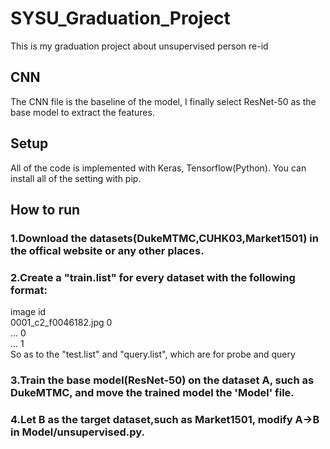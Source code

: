 # SYSU_Graduation_Project
This is my graduation project about unsupervised person re-id

## CNN
The CNN file is the baseline of the model, I finally select ResNet-50 as the base model to extract the features.

## Setup
All of the code is implemented with Keras, Tensorflow(Python).
You can install all of the setting with pip.

## How to run
### 1.Download the datasets(DukeMTMC,CUHK03,Market1501) in the offical website or any other places.
### 2.Create a "train.list" for every dataset with the following format:
  image                id    
  0001_c2_f0046182.jpg  0    
  ...                   0    
  ...                   1    
  So as to the "test.list" and "query.list", which are for probe and query
### 3.Train the base model(ResNet-50) on the dataset A, such as DukeMTMC, and move the trained model the 'Model' file.
### 4.Let B as the target dataset,such as Market1501, modify A->B in Model/unsupervised.py.